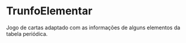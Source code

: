 # TrunfoElementar
 Jogo de cartas adaptado com as informações de alguns elementos da tabela periódica.
